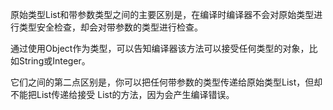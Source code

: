 原始类型List和带参数类型<Object>之间的主要区别是，在编译时编译器不会对原始类型进行类型安全检查，却会对带参数的类型进行检查。

通过使用Object作为类型，可以告知编译器该方法可以接受任何类型的对象，比如String或Integer。

它们之间的第二点区别是，你可以把任何带参数的类型传递给原始类型List，但却不能把List<String>传递给接受 List<Object>的方法，因为会产生编译错误。